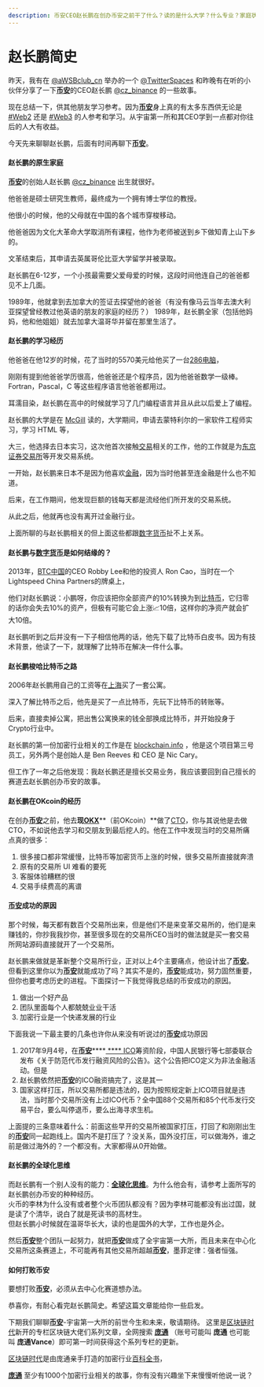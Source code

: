 ```yaml
---
description: 币安CEO赵长鹏在创办币安之前干了什么？读的是什么大学？什么专业？家庭状况如何？
---
```


# 赵长鹏简史

昨天，我有在 [@aWSBclub\_cn](https://twitter.com/aWSBclub\_cn) 举办的一个 [@TwitterSpaces](https://twitter.com/TwitterSpaces) 和昨晚有在听的小伙伴分享了一下[**币安**](https://accounts.binance.me/zh-CN/register?ref=10089328)的CEO赵长鹏 [@cz\_binance](https://twitter.com/cz\_binance) 的一些故事。

现在总结一下，供其他朋友学习参考。因为[**币安**](https://accounts.binance.me/zh-CN/register?ref=10089328)身上真的有太多东西供无论是 [#Web2](https://threadreaderapp.com/hashtag/Web2) 还是 [#Web3](https://threadreaderapp.com/hashtag/Web3) 的人参考和学习。从宇宙第一所和其CEO学到一点都对你往后的人大有收益。

今天先来聊聊赵长鹏，后面有时间再聊下[**币安**](https://accounts.binance.me/zh-CN/register?ref=10089328)。

#### 赵长鹏的原生家庭

&#x20;[**币安**](https://accounts.binance.me/zh-CN/register?ref=10089328)的创始人赵长鹏 [@cz\_binance](https://twitter.com/cz\_binance) 出生就很好。

他爸爸是硕士研究生教师，最终成为一个拥有博士学位的教授。

他很小的时候，他的父母就在中国的各个城市穿梭移动。

他爸爸因为文化大革命大学取消所有课程，他作为老师被送到乡下做知青上山下乡的。

文革结束后，其申请去英属哥伦比亚大学留学并被录取。

赵长鹏在6-12岁，一个小孩最需要父爱母爱的时候，这段时间他连自己的爸爸都见不上几面。

1989年，他就拿到去加拿大的签证去探望他的爸爸（有没有像马云当年去澳大利亚探望曾经教过他英语的朋友的家庭的经历？） 1989年，赵长鹏全家（包括他妈妈，他和他姐姐）就去加拿大温哥华并留在那里生活了。&#x20;

#### 赵长鹏的学习经历

&#x20;他爸爸在他12岁的时候，花了当时的5570美元给他买了一台[286电脑](https://baike.baidu.com/item/286%E7%94%B5%E8%84%91/15842744)，

刚刚有提到他爸爸学历很高，他爸爸还是个程序员，因为他爸爸数学一级棒。 Fortran，Pascal，C 等这些程序语言他爸爸都用过。

耳濡目染，赵长鹏在高中的时候就学习了几门编程语言并且从此以后爱上了编程。&#x20;

赵长鹏的大学是在 [McGill](https://www.mcgill.ca) 读的，大学期间，申请去蒙特利尔的一家软件工程师实习，学习 HTML 等，

大三，他选择去日本实习，这次他首次接触[交易](https://zh.wikipedia.org/zh-hans/%E4%BA%A4%E6%98%93)相关的工作，他的工作就是为[东京证券交易所](https://zh.wikipedia.org/zh/%E6%9D%B1%E4%BA%AC%E8%AD%89%E5%88%B8%E4%BA%A4%E6%98%93%E6%89%80)等开发交易系统。&#x20;

一开始，赵长鹏来日本不是因为他喜欢[金融](https://zh.wikipedia.org/zh-hans/%E9%87%91%E8%9E%8D)，因为当时他甚至连金融是什么也不知道。

后来，在工作期间，他发现巨额的钱每天都是流经他们所开发的交易系统。

从此之后，他就再也没有离开过金融行业。&#x20;

上面所聊的与赵长鹏相关的但上面这些都跟[数字货币](https://zh.wikipedia.org/zh-hans/%E6%95%B8%E4%BD%8D%E8%B2%A8%E5%B9%A3)扯不上关系。

#### 赵长鹏与[数字货币](https://zh.wikipedia.org/zh-hans/%E6%95%B8%E4%BD%8D%E8%B2%A8%E5%B9%A3)是如何结缘的？

2013年，[BTC中国](https://baike.baidu.com/item/%E6%AF%94%E7%89%B9%E5%B8%81%E4%B8%AD%E5%9B%BD/12518746)的CEO Robby Lee和他的投资人 Ron Cao，当时在一个Lightspeed China Partners的牌桌上，

他们对赵长鹏说：小鹏呀，你应该把你全部资产的10%转换为到[比特币](https://zh.wikipedia.org/zh/%E6%AF%94%E7%89%B9%E5%B8%81)，它归零的话你会失去10%的资产，但极有可能它会上涨📈10倍，这样你的净资产就会扩大10倍。&#x20;

赵长鹏听到之后并没有一下子相信他两的话，他先下载了比特币白皮书。因为有技术背景，他读了一下，就理解了比特币在解决一件什么事。&#x20;

#### 赵长鹏梭哈比特币之路

2006年赵长鹏用自己的工资等在[上海](https://zh.wikipedia.org/zh-hans/%E4%B8%8A%E6%B5%B7%E5%B8%82)买了一套公寓。

深入了解比特币之后，他先是买了一点比特币，先玩下比特币的转账等。

后来，直接卖掉公寓，把出售公寓换来的钱全部换成比特币，并开始投身于Crypto行业中。&#x20;

赵长鹏的第一份加密行业相关的工作是在 [blockchain.info](https://blockchain.info) ，他是这个项目第三号员工，另外两个是创始人是 Ben Reeves 和 CEO 是 Nic Cary。

但工作了一年之后他发现：我赵长鹏还是擅长交易业务，我应该要回到自己擅长的赛道去赵长鹏创办币安的故事。&#x20;

#### 赵长鹏在OKcoin的经历

在创办[**币安**](https://accounts.binance.me/zh-CN/register?ref=10089328)之前，他去**现**[**OKX**](https://www.ouyicn.group/join/3697980)**（前OKcoin）**做了[CTO](https://zh.wikipedia.org/zh/%E9%A6%96%E5%B8%AD%E6%8A%80%E6%9C%AF%E5%AE%98)，你与其说他是去做CTO，不如说他去学习和交朋友到最后挖人的。他在工作中发现当时的交易所痛点真的很多：

1. 很多接口都非常缓慢，比特币等加密货币上涨的时候，很多交易所直接就奔溃
2. 原有的交易所 UI 难看的要死
3. 客服体验糟糕的很
4. 交易手续费高的离谱&#x20;

#### [**币安**](https://accounts.binance.me/zh-CN/register?ref=10089328)成功的原因

那个时候，每天都有数百个交易所出来，但是他们不是来变革交易所的，他们是来赚钱的，你抄我我抄你，甚至很多现在的交易所CEO当时的做法就是买一套交易所网站源码直接就开了一个交易所。&#x20;

赵长鹏来做就是革新整个交易所行业，正对以上4个主要痛点，他设计出了[**币安**](https://accounts.binance.me/zh-CN/register?ref=10089328)。 但看到这里你以为[**币安**](https://accounts.binance.me/zh-CN/register?ref=10089328)就能成功了吗？其实不是的，[**币安**](https://accounts.binance.me/zh-CN/register?ref=10089328)能成功，努力固然重要，但你也要考虑历史的进程。下面探讨一下我觉得我总结的币安成功的原因。

1. 做出一个好产品
2. 团队里面每个人都兢兢业业干活
3. 加密行业是一个快递发展的行业

下面我说一下最主要的几条也许你从来没有听说过的[**币安**](https://accounts.binance.me/zh-CN/register?ref=10089328)成功原因&#x20;

1. 2017年9月4号，在[**币安**](https://accounts.binance.me/zh-CN/register?ref=10089328)****[ **** ICO](https://zh.wikipedia.org/zh-hans/%E9%A6%96%E6%AC%A1%E4%BB%A3%E5%B8%81%E5%8F%91%E8%A1%8C)筹资阶段，中国人民银行等七部委联合发布《关于防范代币发行融资风险的公告》。这个公告把ICO定义为非法金融活动。但是
2. 赵长鹏依然把[**币安**](https://accounts.binance.me/zh-CN/register?ref=10089328)的ICO融资搞完了，这是其一
3. 国家这样打压，所以交易所都是违法的，因为按照规定新上ICO项目就是违法，当时那个交易所没有上过ICO代币？全中国88个交易所和85个代币发行交易平台，要么叫停退币，要么出海寻求生机。&#x20;

上面提的三条意味着什么：前面这些早开的交易所被国家打压，打回了和刚刚出生的[**币安**](https://accounts.binance.me/zh-CN/register?ref=10089328)同一起跑线上。国内不是打压了？没关系，国外没打压，可以做海外，谁之前是做过海外的？一个都没有。大家都得从0开始做。&#x20;

#### 赵长鹏的全球化思维

而赵长鹏有一个别人没有的能力：[**全球化思维**](https://baike.baidu.com/item/%E5%85%A8%E7%90%83%E6%80%A7%E6%80%9D%E7%BB%B4/1256326)。为什么他会有，请参考上面所写的赵长鹏创办币安的种种经历。\
火币的李林为什么没有或者整个火币团队都没有？因为李林可能都没有出过国，就是读了个清华，说白了就是死读书的高材生。\
但赵长鹏小时候就在温哥华长大，读的也是国外的大学，工作也是外企。&#x20;

然后[**币安**](https://accounts.binance.me/zh-CN/register?ref=10089328)整个团队一起努力，就把[**币安**](https://accounts.binance.me/zh-CN/register?ref=10089328)做成了全宇宙第一大所，而且未来在中心化交易所这条赛道上，不可能再有其他交易所超越[**币安**](https://accounts.binance.me/zh-CN/register?ref=10089328)，墨菲定律：强者恒强。

#### 如何打败币安

要想打败[**币安**](https://accounts.binance.me/zh-CN/register?ref=10089328)，必须从去中心化赛道想办法。&#x20;

恭喜你，有耐心看完赵长鹏简史。希望这篇文章能给你一些启发。&#x20;

下期我们聊聊[**币安**](https://accounts.binance.me/zh-CN/register?ref=10089328)-宇宙第一大所的前世今生和未来，敬请期待。 这里是[区块链时代](../../)新开的专栏区块链大佬们系列文章，全网搜索 [**庞通**](https://linktr.ee/pangtong) （账号可能叫 **庞通** 也可能叫 **庞通Vance**）即可第一时间获得这个系列专栏的更新。&#x20;

[区块链时代](../../)是由庞通亲手打造的加密行业[百科全书](https://baike.baidu.com/item/%E7%99%BE%E7%A7%91%E5%85%A8%E4%B9%A6/113479)，

[**庞通**](https://linktr.ee/pangtong) 至少有1000个加密行业相关的故事，你有没有兴趣坐下来慢慢听他说一说？&#x20;
